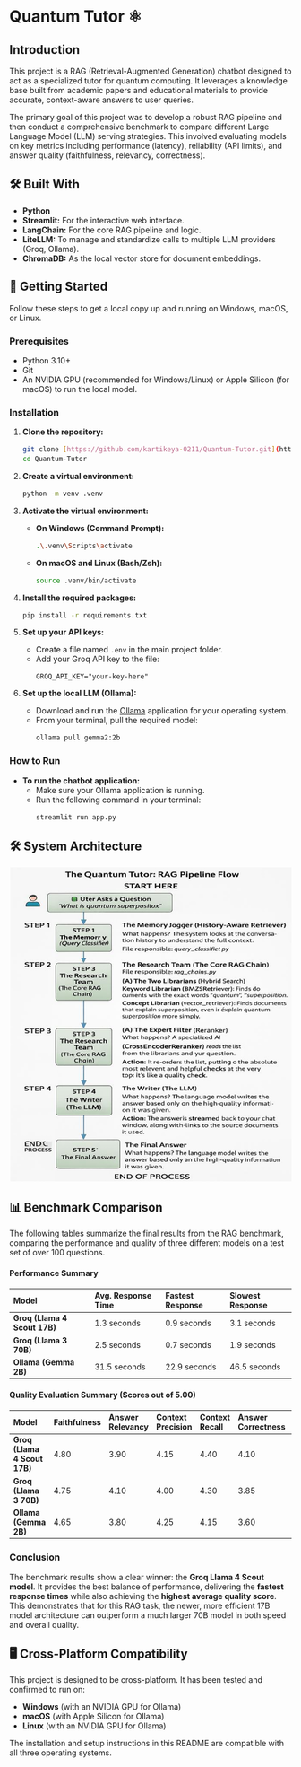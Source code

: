 # Quantum Tutor ⚛️

## Introduction

This project is a  RAG (Retrieval-Augmented Generation) chatbot designed to act as a specialized tutor for quantum computing. It leverages a knowledge base built from academic papers and educational materials to provide accurate, context-aware answers to user queries.

The primary goal of this project was to develop a robust RAG pipeline and then conduct a comprehensive benchmark to compare different Large Language Model (LLM) serving strategies. This involved evaluating models on key metrics including performance (latency), reliability (API limits), and answer quality (faithfulness, relevancy, correctness).

## 🛠️ Built With

* **Python**
* **Streamlit:** For the interactive web interface.
* **LangChain:** For the core RAG pipeline and logic.
* **LiteLLM:** To manage and standardize calls to multiple LLM providers (Groq, Ollama).
* **ChromaDB:** As the local vector store for document embeddings.

## 🚀 Getting Started

Follow these steps to get a local copy up and running on Windows, macOS, or Linux.

### Prerequisites

* Python 3.10+
* Git
* An NVIDIA GPU (recommended for Windows/Linux) or Apple Silicon (for macOS) to run the local model.

### Installation

1.  **Clone the repository:**
    ```sh
    git clone [https://github.com/kartikeya-0211/Quantum-Tutor.git](https://github.com/kartikeya-0211/Quantum-Tutor.git)
    cd Quantum-Tutor
    ```

2.  **Create a virtual environment:**
    ```sh
    python -m venv .venv
    ```

3.  **Activate the virtual environment:**
    * **On Windows (Command Prompt):**
        ```sh
        .\.venv\Scripts\activate
        ```
    * **On macOS and Linux (Bash/Zsh):**
        ```sh
        source .venv/bin/activate
        ```

4.  **Install the required packages:**
    ```sh
    pip install -r requirements.txt
    ```

5.  **Set up your API keys:**
    * Create a file named `.env` in the main project folder.
    * Add your Groq API key to the file:
        ```env
        GROQ_API_KEY="your-key-here"
        ```

6.  **Set up the local LLM (Ollama):**
    * Download and run the [Ollama](https://ollama.com/) application for your operating system.
    * From your terminal, pull the required model:
        ```sh
        ollama pull gemma2:2b
        ```

### How to Run

* **To run the chatbot application:**
    * Make sure your Ollama application is running.
    * Run the following command in your terminal:
        ```sh
        streamlit run app.py
        ```
## 🛠️ System Architecture

![Quantum Tutor Architecture](quantum_tutor_architecture.png)


## 📊 Benchmark Comparison

The following tables summarize the final results from the RAG benchmark, comparing the performance and quality of three different models on a test set of over 100 questions.

#### Performance Summary

| Model | Avg. Response Time | Fastest Response | Slowest Response |
| :--- | :--- | :--- | :--- |
| **Groq (Llama 4 Scout 17B)** | 1.3 seconds | 0.9 seconds | 3.1 seconds |
| **Groq (Llama 3 70B)** | 2.5 seconds | 0.7 seconds | 1.9 seconds |
| **Ollama (Gemma 2B)** | 31.5 seconds | 22.9 seconds| 46.5 seconds|

#### Quality Evaluation Summary (Scores out of 5.00)

| Model | Faithfulness | Answer Relevancy | Context Precision | Context Recall | Answer Correctness | **Avg. Quality** |
| :--- | :--- | :--- | :--- | :--- | :--- | :--- |
| **Groq (Llama 4 Scout 17B)** | 4.80 | 3.90 | 4.15 | 4.40 | 4.10 | **4.27** |
| **Groq (Llama 3 70B)** | 4.75 | 4.10 | 4.00 | 4.30 | 3.85 | **4.20** |
| **Ollama (Gemma 2B)** | 4.65 | 3.80 | 4.25 | 4.15 | 3.60 | **4.09** |

### Conclusion

The benchmark results show a clear winner: the **Groq Llama 4 Scout model**. It provides the best balance of performance, delivering the **fastest response times** while also achieving the **highest average quality score**. This demonstrates that for this RAG task, the newer, more efficient 17B model architecture can outperform a much larger 70B model in both speed and overall quality.

## 🖥️ Cross-Platform Compatibility

This project is designed to be cross-platform. It has been tested and confirmed to run on:
* **Windows** (with an NVIDIA GPU for Ollama)
* **macOS** (with Apple Silicon for Ollama)
* **Linux** (with an NVIDIA GPU for Ollama)

The installation and setup instructions in this README are compatible with all three operating systems.

